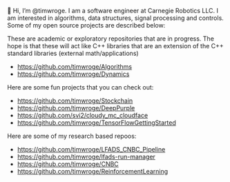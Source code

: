 👋 Hi, I’m @timwroge. I am a software engineer at Carnegie Robotics LLC. I am interested in algorithms, data structures, signal processing and controls. Some of my open source projects are described below:


These are academic or exploratory repositories that are in progress. The hope is that these will act like C++ libraries that are an extension of the C++ standard libraries (external math/applications)
* https://github.com/timwroge/Algorithms
* https://github.com/timwroge/Dynamics

Here are some fun projects that you can check out:
* https://github.com/timwroge/Stockchain
* https://github.com/timwroge/DeepPurple
* https://github.com/svi2/cloudy_mc_cloudface
* https://github.com/timwroge/TensorFlowGettingStarted


Here are some of my research based repoos:
* https://github.com/timwroge/LFADS_CNBC_Pipeline
* https://github.com/timwroge/lfads-run-manager
* https://github.com/timwroge/CNBC
* https://github.com/timwroge/ReinforcementLearning

